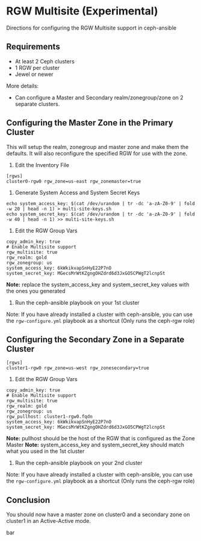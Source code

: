 RGW Multisite (Experimental)
============================

Directions for configuring the RGW Multisite support in ceph-ansible

## Requirements

* At least 2 Ceph clusters
* 1 RGW per cluster
* Jewel or newer

More details:

* Can configure a Master and Secondary realm/zonegroup/zone on 2 separate clusters.


## Configuring the Master Zone in the Primary Cluster

This will setup the realm, zonegroup and master zone and make them the defaults.  It will also reconfigure the specified RGW for use with the zone.

1. Edit the Inventory File

```
[rgws]
cluster0-rgw0 rgw_zone=us-east rgw_zonemaster=true
```
1. Generate System Access and System Secret Keys

```
echo system_access_key: $(cat /dev/urandom | tr -dc 'a-zA-Z0-9' | fold -w 20 | head -n 1) > multi-site-keys.sh
echo system_secret_key: $(cat /dev/urandom | tr -dc 'a-zA-Z0-9' | fold -w 40 | head -n 1) >> multi-site-keys.sh
```
1. Edit the RGW Group Vars

```
copy_admin_key: true
# Enable Multisite support
rgw_multisite: true
rgw_realm: gold
rgw_zonegroup: us
system_access_key: 6kWkikvapSnHyE22P7nO
system_secret_key: MGecsMrWtKZgngOHZdrd6d3JxGO5CPWgT2lcnpSt
```

**Note:** replace the system_access_key and system_secret_key values with the ones you generated

1. Run the ceph-ansible playbook on your 1st cluster

Note: If you have already installed a cluster with ceph-ansible, you can use the `rgw-configure.yml` playbook as a shortcut (Only runs the ceph-rgw role)

## Configuring the Secondary Zone in a Separate Cluster

```
[rgws]
cluster1-rgw0 rgw_zone=us-west rgw_zonesecondary=true
```

1. Edit the RGW Group Vars

```
copy_admin_key: true
# Enable Multisite support
rgw_multisite: true
rgw_realm: gold
rgw_zonegroup: us
rgw_pullhost: cluster1-rgw0.fqdn
system_access_key: 6kWkikvapSnHyE22P7nO
system_secret_key: MGecsMrWtKZgngOHZdrd6d3JxGO5CPWgT2lcnpSt
```

**Note:** pullhost should be the host of the RGW that is configured as the Zone Master
**Note:** system_access_key and system_secret_key should match what you used in the 1st cluster


1. Run the ceph-ansible playbook on your 2nd cluster

Note: If you have already installed a cluster with ceph-ansible, you can use the `rgw-configure.yml` playbook as a shortcut (Only runs the ceph-rgw role)

## Conclusion

You should now have a master zone on cluster0 and a secondary zone on cluster1 in an Active-Active mode.

bar
